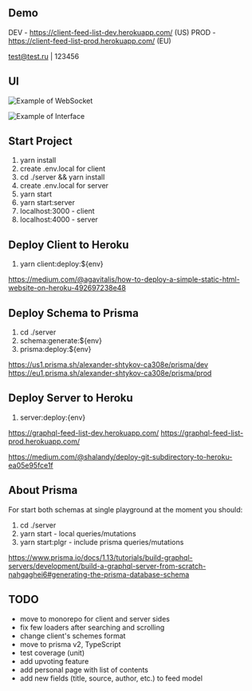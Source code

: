 ## Demo

DEV - https://client-feed-list-dev.herokuapp.com/ (US)
PROD - https://client-feed-list-prod.herokuapp.com/ (EU)

test@test.ru | 123456

## UI

![Example of WebSocket](https://i.imgur.com/c1I4wqn.gif)

![Example of Interface](https://imgur.com/BS7bMQF.png)

## Start Project

1. yarn install
2. create .env.local for client
3. cd ./server && yarn install
4. create .env.local for server
5. yarn start
6. yarn start:server
7. localhost:3000 - client
8. localhost:4000 - server

## Deploy Client to Heroku

1. yarn client:deploy:\${env}

https://medium.com/@agavitalis/how-to-deploy-a-simple-static-html-website-on-heroku-492697238e48

## Deploy Schema to Prisma

1. cd ./server
2. schema:generate:\${env}
3. prisma:deploy:\${env}

https://us1.prisma.sh/alexander-shtykov-ca308e/prisma/dev
https://eu1.prisma.sh/alexander-shtykov-ca308e/prisma/prod

## Deploy Server to Heroku

1. server:deploy:{env}

https://graphql-feed-list-dev.herokuapp.com/
https://graphql-feed-list-prod.herokuapp.com/

https://medium.com/@shalandy/deploy-git-subdirectory-to-heroku-ea05e95fce1f

## About Prisma

For start both schemas at single playground at the moment you should:

1. cd ./server
2. yarn start - local queries/mutations
3. yarn start:plgr - include prisma queries/mutations

https://www.prisma.io/docs/1.13/tutorials/build-graphql-servers/development/build-a-graphql-server-from-scratch-nahgaghei6#generating-the-prisma-database-schema

## TODO

- move to monorepo for client and server sides
- fix few loaders after searching and scrolling
- change client's schemes format
- move to prisma v2, TypeScript
- test coverage (unit)
- add upvoting feature
- add personal page with list of contents
- add new fields (title, source, author, etc.) to feed model
